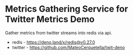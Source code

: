 # Metrics Gathering Service for Twitter Metrics Demo

Gather metrics from twitter streams into redis via api.

- redis - https://deno.land/x/redis@v0.27.0
- twitter - https://github.com/MateoCerquetella/twit-deno
